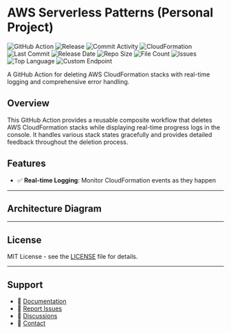 # AWS Serverless Patterns (Personal Project)

![GitHub Action](https://img.shields.io/badge/GitHub-Action-blue?logo=github)&nbsp;![Release](https://github.com/subhamay-bhattacharyya/5229-serverless-patterns-cft/actions/workflows/release.yaml/badge.svg)&nbsp;![Commit Activity](https://img.shields.io/github/commit-activity/t/subhamay-bhattacharyya/5229-serverless-patterns-cft)&nbsp;![CloudFormation](https://img.shields.io/badge/AWS-CloudFormation-orange?logo=amazonaws)&nbsp;![Last Commit](https://img.shields.io/github/last-commit/subhamay-bhattacharyya/5229-serverless-patterns-cft)&nbsp;![Release Date](https://img.shields.io/github/release-date/subhamay-bhattacharyya/5229-serverless-patterns-cft)&nbsp;![Repo Size](https://img.shields.io/github/repo-size/subhamay-bhattacharyya/5229-serverless-patterns-cft)&nbsp;![File Count](https://img.shields.io/github/directory-file-count/subhamay-bhattacharyya/5229-serverless-patterns-cft)&nbsp;![Issues](https://img.shields.io/github/issues/subhamay-bhattacharyya/5229-serverless-patterns-cft)&nbsp;![Top Language](https://img.shields.io/github/languages/top/subhamay-bhattacharyya/5229-serverless-patterns-cft)&nbsp;![Custom Endpoint](https://img.shields.io/endpoint?url=https://gist.githubusercontent.com/bsubhamay/938f5415bce556fb8e1a180e07fd33b5/raw/5229-serverless-patterns-cft.json?)


A GitHub Action for deleting AWS CloudFormation stacks with real-time logging and comprehensive error handling.

## Overview

This GitHub Action provides a reusable composite workflow that deletes AWS CloudFormation stacks while displaying real-time progress logs in the console. It handles various stack states gracefully and provides detailed feedback throughout the deletion process.

## Features

- ✅ **Real-time Logging**: Monitor CloudFormation events as they happen

---

## Architecture Diagram


---

## License

MIT License - see the [LICENSE](LICENSE) file for details.

---

## Support

- 📖 [Documentation](https://github.com/subhamay-bhattacharyya/5229-serverless-patterns-cft/wiki)
- 🐛 [Report Issues](https://github.com/subhamay-bhattacharyya/5229-serverless-patterns-cft/issues)
- 💬 [Discussions](https://github.com/subhamay-bhattacharyya/5229-serverless-patterns-cft/discussions)
- 📧 [Contact](mailto:support@subhamay.aws@gmail.com)